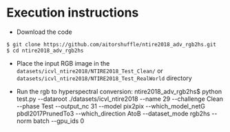 # Execution instructions

* Download the code

```
$ git clone https://github.com/aitorshuffle/ntire2018_adv_rgb2hs.git
$ cd ntire2018_adv_rgb2hs
```

* Place the input RGB image in the ```datasets/icvl_ntire2018/NTIRE2018_Test_Clean/``` or ```datasets/icvl_ntire2018/NTIRE2018_Test_RealWorld``` directory

* Run the rgb to hyperspectral conversion:
ntire2018_adv_rgb2hs$ python test.py --dataroot ./datasets/icvl_ntire2018 --name 29 --challenge Clean --phase Test --output_nc 31 --model pix2pix --which_model_netG pbdl2017PrunedTo3 --which_direction AtoB --dataset_mode rgb2hs --norm batch --gpu_ids 0
